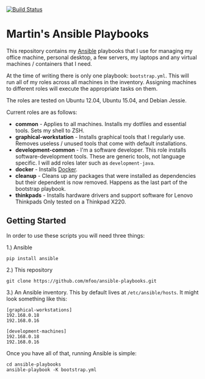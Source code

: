 [![Build Status](https://travis-ci.org/mfoo/ansible-playbooks.svg)](https://travis-ci.org/mfoo/ansible-playbooks)

# Martin's Ansible Playbooks

This repository contains my [Ansible](http://www.ansible.com/home) playbooks that I use for
managing my office machine, personal desktop, a few servers, my laptops and any virtual machines /
containers that I need.

At the time of writing there is only one playbook: `bootstrap.yml`. This will run all of my  roles
across all machines in the inventory. Assigning machines to different roles will execute the
appropriate tasks on them.

The roles are tested on Ubuntu 12.04, Ubuntu 15.04, and Debian Jessie.

Current roles are as follows:

* **common** - Applies to all machines. Installs my dotfiles and essential tools. Sets my shell to
  ZSH.
* **graphical-workstation** - Installs graphical tools that I regularly use. Removes useless /
  unused tools that come with default installations.
* **development-common** - I'm a software developer. This role installs software-development tools.
  These are generic tools, not language specific. I will add roles later such as
  `development-java`.
* **docker** - Installs [Docker](https://www.docker.com/).
* **cleanup** - Cleans up any packages that were installed as dependencies but their dependent is
  now removed. Happens as the last part of the bootstrap playbook.
* **thinkpads** - Installs hardware drivers and support software for Lenovo Thinkpads Only tested
  on a Thinkpad X220.

## Getting Started

In order to use these scripts you will need three things:

1.) Ansible

`pip install ansible`

2.) This repository

`git clone https://github.com/mfoo/ansible-playbooks.git`

3.) An Ansible inventory. This by default lives at `/etc/ansible/hosts`. It might look something
like this:

```
[graphical-workstations]
192.168.0.18
192.168.0.16

[development-machines]
192.168.0.18
192.168.0.16
```

Once you have all of that, running Ansible is simple:

```
cd ansible-playbooks
ansible-playbook -K bootstrap.yml
```
